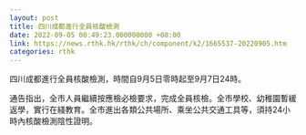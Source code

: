 ```yaml
---
layout: post
title: 四川成都進行全員核酸檢測
date: 2022-09-05 00:49:23.000000000 +08:00
link: https://news.rthk.hk/rthk/ch/component/k2/1665537-20220905.htm
categories: rthk
---
```


四川成都進行全員核酸檢測，時間自9月5日零時起至9月7日24時。

通告指出，全市人員繼續按應檢必檢要求，完成全員核檢。全市學校、幼稚園暫緩返學，實行在綫教育。全市進出各類公共場所、乘坐公共交通工具等，須持24小時內核酸檢測陰性證明。

